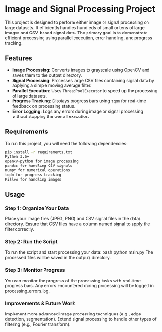 # Image and Signal Processing Project

This project is designed to perform either image or signal processing on large datasets. It efficiently handles hundreds of small or tens of large images and CSV-based signal data. The primary goal is to demonstrate efficient processing using parallel execution, error handling, and progress tracking.

## Features
- **Image Processing**: Converts images to grayscale using OpenCV and saves them to the output directory.
- **Signal Processing**: Processes large CSV files containing signal data by applying a simple moving average filter.
- **Parallel Execution**: Uses `ThreadPoolExecutor` to speed up the processing of large datasets.
- **Progress Tracking**: Displays progress bars using `tqdm` for real-time feedback on processing status.
- **Error Logging**: Logs any errors during image or signal processing without stopping the overall execution.

## Requirements
To run this project, you will need the following dependencies:

```bash
pip install -r requirements.txt
Python 3.6+
opencv-python for image processing
pandas for handling CSV signals
numpy for numerical operations
tqdm for progress tracking
Pillow for handling images
```
## Usage
### Step 1: Organize Your Data
Place your image files (JPEG, PNG) and CSV signal files in the data/ directory.
Ensure that CSV files have a column named signal to apply the filter correctly.
### Step 2: Run the Script
To run the script and start processing your data:
bash
python main.py
The processed files will be saved in the output/ directory.

### Step 3: Monitor Progress
You can monitor the progress of the processing tasks with real-time progress bars. Any errors encountered during processing will be logged in processing_errors.log.

### Improvements & Future Work
Implement more advanced image processing techniques (e.g., edge detection, segmentation).
Extend signal processing to handle other types of filtering (e.g., Fourier transform).
